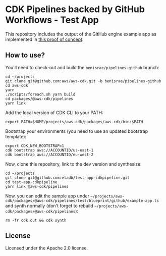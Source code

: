 # CDK Pipelines backed by GitHub Workflows - Test App

This repository includes the output of the GitHub engine example app as implemented in [this proof of concept](https://github.com/aws/aws-cdk/pull/15191).

## How to use?

You'll need to check-out and build the `benisrae/pipelines-github` branch:

```shell
cd ~/projects
git clone git@github.com:aws/aws-cdk.git -b benisrae/pipelines-github
cd aws-cdk
yarn
./scripts/foreach.sh yarn build
cd packages/@aws-cdk/pipelines
yarn link
```

Add the local version of CDK CLI to your PATH:

```shell
export PATH=$HOME/projects/aws-cdk/packages/aws-cdk/bin:$PATH
```

Bootstrap your environments (you need to use an updated bootstrap template):

```shell
export CDK_NEW_BOOTSTRAP=1
cdk bootstrap aws://ACCOUNTID/us-east-1
cdk bootstrap aws://ACCOUNTID/eu-west-2
```

Now, clone this repository, link to the dev version and synthesize:

```shell
cd ~/projects
git clone git@github.com:eladb/test-app-cdkpipeline.git
cd test-app-cdkpipeline
yarn link @aws-cdk/pipelines
```

Now, you can edit the sample app under `~/projects/aws-cdk/packages/@aws-cdk/pipelines/test/blueprint/github/example-app.ts` and 
synth normally (don't forget to rebuild `~/projects/aws-cdk/packages/@aws-cdk/pipelines`):

```shell
rm -fr cdk.out && cdk synth
```


## License

Licensed under the Apache 2.0 license.
